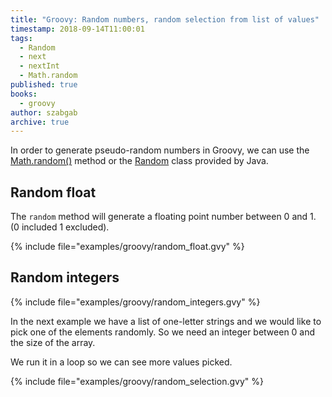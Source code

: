 ```yaml
---
title: "Groovy: Random numbers, random selection from list of values"
timestamp: 2018-09-14T11:00:01
tags:
  - Random
  - next
  - nextInt
  - Math.random
published: true
books:
  - groovy
author: szabgab
archive: true
---
```



In order to generate pseudo-random numbers in Groovy, we can use the
[Math.random()](https://docs.oracle.com/javase/8/docs/api/java/lang/Math.html#random--)
method or the [Random](https://docs.oracle.com/javase/8/docs/api/java/util/Random.html)
class provided by Java.


## Random float

The `random` method will generate a floating point number between 0 and 1.
(0 included 1 excluded).

{% include file="examples/groovy/random_float.gvy" %}

## Random integers

{% include file="examples/groovy/random_integers.gvy" %}

In the next example we have a list of one-letter strings and we would like to
pick one of the elements randomly. So we need an integer between 0 and the size of the
array.

We run it in a loop so we can see more values picked.

{% include file="examples/groovy/random_selection.gvy" %}


